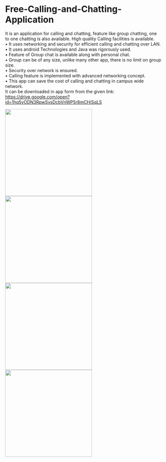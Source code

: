 # Free-Calling-and-Chatting-Application
It is an application for calling and chatting, feature like group chatting, one to one chatting is also available. High quality Calling facilities is available.\
• It uses networking and security for efficient calling and chatting over LAN. \
• It uses android Technologies and Java was rigorously used. \
• Feature of Group chat is available along with personal chat. \
• Group can be of any size, unlike many other app, there is no limit on group size. \
• Security over network is ensured. \
• Calling feature is implemented with advanced networking concept. \
• This app can save the cost of calling and chatting in campus wide network. \
It can be downloaded in app form from the given link:\
https://drive.google.com/open?id=1hq5yODN3RpwSysDcbVnWP5r8mCHiSqLS    


<img src="https://user-images.githubusercontent.com/40437267/83423648-e54f4700-a448-11ea-9b8a-722c793a36b4.jpg" width="280"> <img src="https://user-images.githubusercontent.com/40437267/83423172-3dd21480-a448-11ea-9d7b-7f8027081bf0.jpg" width="280"> <img src="https://user-images.githubusercontent.com/40437267/83423925-4aa33800-a449-11ea-8430-8d167a9fb8a3.jpg" width="280"> <img src="https://user-images.githubusercontent.com/40437267/83423986-61e22580-a449-11ea-9e4b-3ac0fa38f6b9.jpg" width="280">
